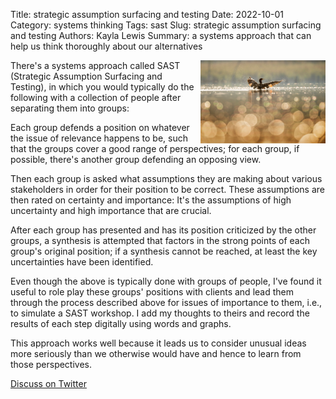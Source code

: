 Title: strategic assumption surfacing and testing
Date: 2022-10-01
Category: systems thinking
Tags: sast
Slug: strategic assumption surfacing and testing
Authors: Kayla Lewis
Summary: a systems approach that can help us think thoroughly about our alternatives

<img align=right src="images/surfacing-bird.jpg" width="200"/>

There's a systems approach called SAST (Strategic Assumption Surfacing and Testing), in which you would typically do the following with a collection of people after separating them into groups:

Each group defends a position on whatever the issue of relevance happens to be, such that the groups cover a good range of perspectives; for each group, if possible, there's another group defending an opposing view.

Then each group is asked what assumptions they are making about various stakeholders in order for their position to be correct. These assumptions are then rated on certainty and importance: It's the assumptions of high uncertainty and high importance that are crucial.

After each group has presented and has its position criticized by the other groups, a synthesis is attempted that factors in the strong points of each group's original position; if a synthesis cannot be reached, at least the key uncertainties have been identified.

Even though the above is typically done with groups of people, I've found it useful to role play these groups' positions with clients and lead them through the process described above for issues of importance to them, i.e., to simulate a SAST workshop. I add my thoughts to theirs and record the results of each step digitally using words and graphs.

This approach works well because it leads us to consider unusual ideas more seriously than we otherwise would have and hence to learn from those perspectives.

[Discuss on Twitter](https://twitter.com/Estimatrix/status/1555693184977600512?s=20&t=YFPoxpEQ2Qp14U4FliD7fA)


